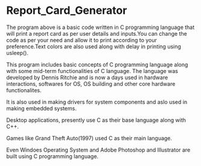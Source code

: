 # Report_Card_Generator








The program above is a basic code written in C programming language that will print a report card as per user details and inputs.You can change the code as per your need and allow it to print according to your preference.Text colors are also used along with delay in printing using usleep().








This program includes basic concepts of C programming language along with some mid-term functionalities of C language. The language was developed by Dennis Ritchie and is now a days used in hardware interactions, softwares for OS, OS building and other core hardware functionalites.



It is also used in making drivers for system components and aslo used in making embedded systems.




Desktop applications, presently use C as their base language along with C++.



Games like Grand Theft Auto(1997) used C as their main language.



Even Windoes Operating System and Adobe Photoshop and Illustrator are built using C programming language.
